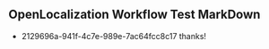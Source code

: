 ## OpenLocalization Workflow Test MarkDown
* 2129696a-941f-4c7e-989e-7ac64fcc8c17 thanks!

<!--HONumber=Aug16_HO1-->



